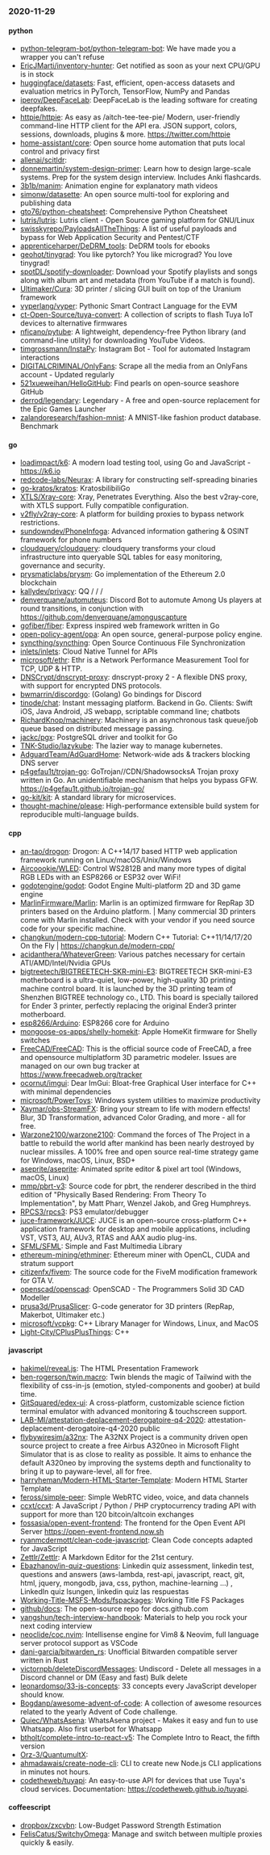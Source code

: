 ### 2020-11-29

#### python
* [python-telegram-bot/python-telegram-bot](https://github.com/python-telegram-bot/python-telegram-bot): We have made you a wrapper you can't refuse
* [EricJMarti/inventory-hunter](https://github.com/EricJMarti/inventory-hunter):  Get notified as soon as your next CPU/GPU is in stock
* [huggingface/datasets](https://github.com/huggingface/datasets):  Fast, efficient, open-access datasets and evaluation metrics in PyTorch, TensorFlow, NumPy and Pandas
* [iperov/DeepFaceLab](https://github.com/iperov/DeepFaceLab): DeepFaceLab is the leading software for creating deepfakes.
* [httpie/httpie](https://github.com/httpie/httpie): As easy as /aitch-tee-tee-pie/  Modern, user-friendly command-line HTTP client for the API era. JSON support, colors, sessions, downloads, plugins & more. https://twitter.com/httpie
* [home-assistant/core](https://github.com/home-assistant/core):  Open source home automation that puts local control and privacy first
* [allenai/scitldr](https://github.com/allenai/scitldr): 
* [donnemartin/system-design-primer](https://github.com/donnemartin/system-design-primer): Learn how to design large-scale systems. Prep for the system design interview. Includes Anki flashcards.
* [3b1b/manim](https://github.com/3b1b/manim): Animation engine for explanatory math videos
* [simonw/datasette](https://github.com/simonw/datasette): An open source multi-tool for exploring and publishing data
* [gto76/python-cheatsheet](https://github.com/gto76/python-cheatsheet): Comprehensive Python Cheatsheet
* [lutris/lutris](https://github.com/lutris/lutris): Lutris client - Open Source gaming platform for GNU/Linux
* [swisskyrepo/PayloadsAllTheThings](https://github.com/swisskyrepo/PayloadsAllTheThings): A list of useful payloads and bypass for Web Application Security and Pentest/CTF
* [apprenticeharper/DeDRM_tools](https://github.com/apprenticeharper/DeDRM_tools): DeDRM tools for ebooks
* [geohot/tinygrad](https://github.com/geohot/tinygrad): You like pytorch? You like micrograd? You love tinygrad! 
* [spotDL/spotify-downloader](https://github.com/spotDL/spotify-downloader): Download your Spotify playlists and songs along with album art and metadata (from YouTube if a match is found).
* [Ultimaker/Cura](https://github.com/Ultimaker/Cura): 3D printer / slicing GUI built on top of the Uranium framework
* [vyperlang/vyper](https://github.com/vyperlang/vyper): Pythonic Smart Contract Language for the EVM
* [ct-Open-Source/tuya-convert](https://github.com/ct-Open-Source/tuya-convert): A collection of scripts to flash Tuya IoT devices to alternative firmwares
* [nficano/pytube](https://github.com/nficano/pytube): A lightweight, dependency-free Python library (and command-line utility) for downloading YouTube Videos.
* [timgrossmann/InstaPy](https://github.com/timgrossmann/InstaPy):  Instagram Bot - Tool for automated Instagram interactions
* [DIGITALCRIMINAL/OnlyFans](https://github.com/DIGITALCRIMINAL/OnlyFans): Scrape all the media from an OnlyFans account - Updated regularly
* [521xueweihan/HelloGitHub](https://github.com/521xueweihan/HelloGitHub): Find pearls on open-source seashore  GitHub 
* [derrod/legendary](https://github.com/derrod/legendary): Legendary - A free and open-source replacement for the Epic Games Launcher
* [zalandoresearch/fashion-mnist](https://github.com/zalandoresearch/fashion-mnist): A MNIST-like fashion product database. Benchmark 

#### go
* [loadimpact/k6](https://github.com/loadimpact/k6): A modern load testing tool, using Go and JavaScript - https://k6.io
* [redcode-labs/Neurax](https://github.com/redcode-labs/Neurax): A library for constructing self-spreading binaries
* [go-kratos/kratos](https://github.com/go-kratos/kratos): KratosbilibiliGo
* [XTLS/Xray-core](https://github.com/XTLS/Xray-core): Xray, Penetrates Everything. Also the best v2ray-core, with XTLS support. Fully compatible configuration.
* [v2fly/v2ray-core](https://github.com/v2fly/v2ray-core): A platform for building proxies to bypass network restrictions.
* [sundowndev/PhoneInfoga](https://github.com/sundowndev/PhoneInfoga): Advanced information gathering & OSINT framework for phone numbers
* [cloudquery/cloudquery](https://github.com/cloudquery/cloudquery): cloudquery transforms your cloud infrastructure into queryable SQL tables for easy monitoring, governance and security.
* [prysmaticlabs/prysm](https://github.com/prysmaticlabs/prysm): Go implementation of the Ethereum 2.0 blockchain
* [kallydev/privacy](https://github.com/kallydev/privacy):  QQ /  /  / 
* [denverquane/automuteus](https://github.com/denverquane/automuteus): Discord Bot to automute Among Us players at round transitions, in conjunction with https://github.com/denverquane/amonguscapture
* [gofiber/fiber](https://github.com/gofiber/fiber):  Express inspired web framework written in Go
* [open-policy-agent/opa](https://github.com/open-policy-agent/opa): An open source, general-purpose policy engine.
* [syncthing/syncthing](https://github.com/syncthing/syncthing): Open Source Continuous File Synchronization
* [inlets/inlets](https://github.com/inlets/inlets): Cloud Native Tunnel for APIs
* [microsoft/ethr](https://github.com/microsoft/ethr): Ethr is a Network Performance Measurement Tool for TCP, UDP & HTTP.
* [DNSCrypt/dnscrypt-proxy](https://github.com/DNSCrypt/dnscrypt-proxy): dnscrypt-proxy 2 - A flexible DNS proxy, with support for encrypted DNS protocols.
* [bwmarrin/discordgo](https://github.com/bwmarrin/discordgo): (Golang) Go bindings for Discord
* [tinode/chat](https://github.com/tinode/chat): Instant messaging platform. Backend in Go. Clients: Swift iOS, Java Android, JS webapp, scriptable command line; chatbots
* [RichardKnop/machinery](https://github.com/RichardKnop/machinery): Machinery is an asynchronous task queue/job queue based on distributed message passing.
* [jackc/pgx](https://github.com/jackc/pgx): PostgreSQL driver and toolkit for Go
* [TNK-Studio/lazykube](https://github.com/TNK-Studio/lazykube):  The lazier way to manage kubernetes.
* [AdguardTeam/AdGuardHome](https://github.com/AdguardTeam/AdGuardHome): Network-wide ads & trackers blocking DNS server
* [p4gefau1t/trojan-go](https://github.com/p4gefau1t/trojan-go): GoTrojan//CDN/ShadowsocksA Trojan proxy written in Go. An unidentifiable mechanism that helps you bypass GFW. https://p4gefau1t.github.io/trojan-go/
* [go-kit/kit](https://github.com/go-kit/kit): A standard library for microservices.
* [thought-machine/please](https://github.com/thought-machine/please): High-performance extensible build system for reproducible multi-language builds.

#### cpp
* [an-tao/drogon](https://github.com/an-tao/drogon): Drogon: A C++14/17 based HTTP web application framework running on Linux/macOS/Unix/Windows
* [Aircoookie/WLED](https://github.com/Aircoookie/WLED): Control WS2812B and many more types of digital RGB LEDs with an ESP8266 or ESP32 over WiFi!
* [godotengine/godot](https://github.com/godotengine/godot): Godot Engine  Multi-platform 2D and 3D game engine
* [MarlinFirmware/Marlin](https://github.com/MarlinFirmware/Marlin): Marlin is an optimized firmware for RepRap 3D printers based on the Arduino platform. | Many commercial 3D printers come with Marlin installed. Check with your vendor if you need source code for your specific machine.
* [changkun/modern-cpp-tutorial](https://github.com/changkun/modern-cpp-tutorial):  Modern C++ Tutorial: C++11/14/17/20 On the Fly | https://changkun.de/modern-cpp/
* [acidanthera/WhateverGreen](https://github.com/acidanthera/WhateverGreen): Various patches necessary for certain ATI/AMD/Intel/Nvidia GPUs
* [bigtreetech/BIGTREETECH-SKR-mini-E3](https://github.com/bigtreetech/BIGTREETECH-SKR-mini-E3): BIGTREETECH SKR-mini-E3 motherboard is a ultra-quiet, low-power, high-quality 3D printing machine control board. It is launched by the 3D printing team of Shenzhen BIGTREE technology co., LTD. This board is specially tailored for Ender 3 printer, perfectly replacing the original Ender3 printer motherboard.
* [esp8266/Arduino](https://github.com/esp8266/Arduino): ESP8266 core for Arduino
* [mongoose-os-apps/shelly-homekit](https://github.com/mongoose-os-apps/shelly-homekit): Apple HomeKit firmware for Shelly switches
* [FreeCAD/FreeCAD](https://github.com/FreeCAD/FreeCAD): This is the official source code of FreeCAD, a free and opensource multiplatform 3D parametric modeler. Issues are managed on our own bug tracker at https://www.freecadweb.org/tracker
* [ocornut/imgui](https://github.com/ocornut/imgui): Dear ImGui: Bloat-free Graphical User interface for C++ with minimal dependencies
* [microsoft/PowerToys](https://github.com/microsoft/PowerToys): Windows system utilities to maximize productivity
* [Xaymar/obs-StreamFX](https://github.com/Xaymar/obs-StreamFX): Bring your stream to life with modern effects! Blur, 3D Transformation, advanced Color Grading, and more - all for free.
* [Warzone2100/warzone2100](https://github.com/Warzone2100/warzone2100): Command the forces of The Project in a battle to rebuild the world after mankind has been nearly destroyed by nuclear missiles. A 100% free and open source real-time strategy game for Windows, macOS, Linux, BSD+
* [aseprite/aseprite](https://github.com/aseprite/aseprite): Animated sprite editor & pixel art tool (Windows, macOS, Linux)
* [mmp/pbrt-v3](https://github.com/mmp/pbrt-v3): Source code for pbrt, the renderer described in the third edition of "Physically Based Rendering: From Theory To Implementation", by Matt Pharr, Wenzel Jakob, and Greg Humphreys.
* [RPCS3/rpcs3](https://github.com/RPCS3/rpcs3): PS3 emulator/debugger
* [juce-framework/JUCE](https://github.com/juce-framework/JUCE): JUCE is an open-source cross-platform C++ application framework for desktop and mobile applications, including VST, VST3, AU, AUv3, RTAS and AAX audio plug-ins.
* [SFML/SFML](https://github.com/SFML/SFML): Simple and Fast Multimedia Library
* [ethereum-mining/ethminer](https://github.com/ethereum-mining/ethminer): Ethereum miner with OpenCL, CUDA and stratum support
* [citizenfx/fivem](https://github.com/citizenfx/fivem): The source code for the FiveM modification framework for GTA V.
* [openscad/openscad](https://github.com/openscad/openscad): OpenSCAD - The Programmers Solid 3D CAD Modeller
* [prusa3d/PrusaSlicer](https://github.com/prusa3d/PrusaSlicer): G-code generator for 3D printers (RepRap, Makerbot, Ultimaker etc.)
* [microsoft/vcpkg](https://github.com/microsoft/vcpkg): C++ Library Manager for Windows, Linux, and MacOS
* [Light-City/CPlusPlusThings](https://github.com/Light-City/CPlusPlusThings): C++

#### javascript
* [hakimel/reveal.js](https://github.com/hakimel/reveal.js): The HTML Presentation Framework
* [ben-rogerson/twin.macro](https://github.com/ben-rogerson/twin.macro):  Twin blends the magic of Tailwind with the flexibility of css-in-js (emotion, styled-components and goober) at build time.
* [GitSquared/edex-ui](https://github.com/GitSquared/edex-ui): A cross-platform, customizable science fiction terminal emulator with advanced monitoring & touchscreen support.
* [LAB-MI/attestation-deplacement-derogatoire-q4-2020](https://github.com/LAB-MI/attestation-deplacement-derogatoire-q4-2020): attestation-deplacement-derogatoire-q4-2020 public
* [flybywiresim/a32nx](https://github.com/flybywiresim/a32nx): The A32NX Project is a community driven open source project to create a free Airbus A320neo in Microsoft Flight Simulator that is as close to reality as possible. It aims to enhance the default A320neo by improving the systems depth and functionality to bring it up to payware-level, all for free.
* [harryheman/Modern-HTML-Starter-Template](https://github.com/harryheman/Modern-HTML-Starter-Template): Modern HTML Starter Template
* [feross/simple-peer](https://github.com/feross/simple-peer):  Simple WebRTC video, voice, and data channels
* [ccxt/ccxt](https://github.com/ccxt/ccxt): A JavaScript / Python / PHP cryptocurrency trading API with support for more than 120 bitcoin/altcoin exchanges
* [fossasia/open-event-frontend](https://github.com/fossasia/open-event-frontend): The frontend for the Open Event API Server https://open-event-frontend.now.sh
* [ryanmcdermott/clean-code-javascript](https://github.com/ryanmcdermott/clean-code-javascript):  Clean Code concepts adapted for JavaScript
* [Zettlr/Zettlr](https://github.com/Zettlr/Zettlr): A Markdown Editor for the 21st century.
* [Ebazhanov/in-quiz-questions](https://github.com/Ebazhanov/in-quiz-questions): Linkedin quiz assessment, linkedin test, questions and answers (aws-lambda, rest-api, javascript, react, git, html, jquery, mongodb, java, css, python, machine-learning ...)   , LinkedIn quiz lsungen, linkedin quiz las respuestas
* [Working-Title-MSFS-Mods/fspackages](https://github.com/Working-Title-MSFS-Mods/fspackages): Working Title FS Packages
* [github/docs](https://github.com/github/docs): The open-source repo for docs.github.com
* [yangshun/tech-interview-handbook](https://github.com/yangshun/tech-interview-handbook):  Materials to help you rock your next coding interview
* [neoclide/coc.nvim](https://github.com/neoclide/coc.nvim): Intellisense engine for Vim8 & Neovim, full language server protocol support as VSCode
* [dani-garcia/bitwarden_rs](https://github.com/dani-garcia/bitwarden_rs): Unofficial Bitwarden compatible server written in Rust
* [victornpb/deleteDiscordMessages](https://github.com/victornpb/deleteDiscordMessages): Undiscord - Delete all messages in a Discord channel or DM (Easy and fast) Bulk delete
* [leonardomso/33-js-concepts](https://github.com/leonardomso/33-js-concepts):  33 concepts every JavaScript developer should know.
* [Bogdanp/awesome-advent-of-code](https://github.com/Bogdanp/awesome-advent-of-code): A collection of awesome resources related to the yearly Advent of Code challenge.
* [Quiec/WhatsAsena](https://github.com/Quiec/WhatsAsena): WhatsAsena project - Makes it easy and fun to use Whatsapp. Also first userbot for Whatsapp
* [btholt/complete-intro-to-react-v5](https://github.com/btholt/complete-intro-to-react-v5): The Complete Intro to React, the fifth version
* [Orz-3/QuantumultX](https://github.com/Orz-3/QuantumultX): 
* [ahmadawais/create-node-cli](https://github.com/ahmadawais/create-node-cli):  CLI to create new Node.js CLI applications in minutes not hours.
* [codetheweb/tuyapi](https://github.com/codetheweb/tuyapi):  An easy-to-use API for devices that use Tuya's cloud services. Documentation: https://codetheweb.github.io/tuyapi.

#### coffeescript
* [dropbox/zxcvbn](https://github.com/dropbox/zxcvbn): Low-Budget Password Strength Estimation
* [FelisCatus/SwitchyOmega](https://github.com/FelisCatus/SwitchyOmega): Manage and switch between multiple proxies quickly & easily.
